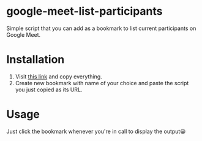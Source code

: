 # google-meet-list-participants
Simple script that you can add as a bookmark to list current participants on Google Meet.

# Installation
1. Visit [this link](https://raw.githubusercontent.com/samialdury/google-meet-list-participants/main/script-minified-encoded.js) and copy everything.
1. Create new bookmark with name of your choice and paste the script you just copied as its URL.

# Usage
Just click the bookmark whenever you're in call to display the output😀